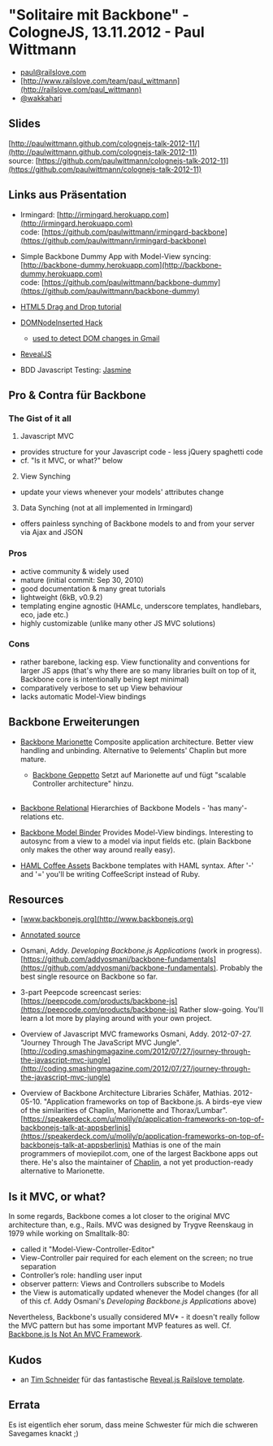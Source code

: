 "Solitaire mit Backbone" - CologneJS, 13.11.2012 - Paul Wittmann
================================================================

* [paul@railslove.com](mailto:paul@railslove.com)
* [http://www.railslove.com/team/paul_wittmann](http://railslove.com/paul_wittmann)
* [@wakkahari](http://twitter.com/wakkahari)

Slides
------
[http://paulwittmann.github.com/colognejs-talk-2012-11/](http://paulwittmann.github.com/colognejs-talk-2012-11)<br>
source: [https://github.com/paulwittmann/colognejs-talk-2012-11](https://github.com/paulwittmann/colognejs-talk-2012-11)


Links aus Präsentation
----------------------
* Irmingard: [http://irmingard.herokuapp.com](http://irmingard.herokuapp.com)<br>
  code: [https://github.com/paulwittmann/irmingard-backbone](https://github.com/paulwittmann/irmingard-backbone)

* Simple Backbone Dummy App with Model-View syncing: [http://backbone-dummy.herokuapp.com](http://backbone-dummy.herokuapp.com)<br>
  code: [https://github.com/paulwittmann/backbone-dummy](https://github.com/paulwittmann/backbone-dummy)

* [HTML5 Drag and Drop tutorial](http://www.html5rocks.com/en/tutorials/dnd/basics)
* [DOMNodeInserted Hack](http://davidwalsh.name/detect-node-insertion)
  + [used to detect DOM changes in Gmail](http://blog.streak.com/2012/11/how-to-detect-dom-changes-in-css.html)
* [RevealJS](http://lab.hakim.se/reveal-js)

* BDD Javascript Testing: [Jasmine](http://pivotal.github.com/jasmine)


Pro & Contra für Backbone
-------------------------

### The Gist of it all
1. Javascript MVC
  - provides structure for your Javascript code - less jQuery spaghetti code
  - cf. "Is it MVC, or what?" below
2. View Synching
  - update your views whenever your models' attributes change
3. Data Synching (not at all implemented in Irmingard)
  - offers painless synching of Backbone models to and from your server via Ajax and JSON

### Pros
+ active community &amp; widely used
+ mature (initial commit: Sep 30, 2010)
+ good documentation &amp; many great tutorials
+ lightweight (6kB, v0.9.2)
+ templating engine agnostic (HAMLc, underscore templates, handlebars, eco, jade etc.)
+ highly customizable (unlike many other JS MVC solutions)

### Cons
- rather barebone, lacking esp. View functionality and conventions for larger JS apps (that's why there are so many libraries built on top of it, Backbone core is intentionally being kept minimal)
- comparatively verbose to set up View behaviour
- lacks automatic Model-View bindings


Backbone Erweiterungen
----------------------
* [Backbone Marionette](https://github.com/derickbailey/backbone.marionette)
  Composite application architecture. Better view handling and unbinding. Alternative to 9elements' Chaplin but more mature.
  + [Backbone Geppetto](https://github.com/ModelN/backbone.geppetto)
    Setzt auf Marionette auf und fügt "scalable Controller architecture" hinzu.<br><br>

* [Backbone Relational](github.com/PaulUithol/Backbone-relational)
  Hierarchies of Backbone Models - 'has many'-relations etc.

* [Backbone Model Binder](github.com/theironcook/Backbone.ModelBinder)
  Provides Model-View bindings. Interesting to autosync from a view to a model via input fields etc. (plain Backbone only makes the other way around really easy).

* [HAML Coffee Assets](github.com/netzpirat/haml_coffee_assets)
  Backbone templates with HAML syntax. After '-' and '=' you'll be writing CoffeeScript instead of Ruby.


Resources
---------
* [www.backbonejs.org](http://www.backbonejs.org)

* [Annotated source](http://backbonejs.org/docs/backbone.html)

* Osmani, Addy. _Developing Backbone.js Applications_ (work in progress). [https://github.com/addyosmani/backbone-fundamentals](https://github.com/addyosmani/backbone-fundamentals).
  Probably the best single resource on Backbone so far.

* 3-part Peepcode screencast series: [https://peepcode.com/products/backbone-js](https://peepcode.com/products/backbone-js)
  Rather slow-going. You'll learn a lot more by playing around with your own project.

* Overview of Javascript MVC frameworks
  Osmani, Addy. 2012-07-27. "Journey Through The JavaScript MVC Jungle". [http://coding.smashingmagazine.com/2012/07/27/journey-through-the-javascript-mvc-jungle](http://coding.smashingmagazine.com/2012/07/27/journey-through-the-javascript-mvc-jungle)

* Overview of Backbone Architecture Libraries
  Schäfer, Mathias. 2012-05-10. "Application frameworks on top of Backbone.js. A birds-eye view of the similarities of Chaplin, Marionette and Thorax/Lumbar". [https://speakerdeck.com/u/molily/p/application-frameworks-on-top-of-backbonejs-talk-at-appsberlinjs](https://speakerdeck.com/u/molily/p/application-frameworks-on-top-of-backbonejs-talk-at-appsberlinjs)
  Mathias is one of the main programmers of moviepilot.com, one of the largest Backbone apps out there. He's also the maintainer of [Chaplin](https://github.com/chaplinjs/chaplin), a not yet production-ready alternative to Marionette.


Is it MVC, or what?
-------------------
In some regards, Backbone comes a lot closer to the original MVC architecture than, e.g., Rails.
MVC was designed by Trygve Reenskaug in 1979 while working on Smalltalk-80:
  - called it "Model-View-Controller-Editor"
  - View-Controller pair required for each element on the screen; no true separation
  - Controller’s role: handling user input
  - observer pattern: Views and Controllers subscribe to Models
  - the View is automatically updated whenever the Model changes
(for all of this cf. Addy Osmani's _Developing Backbone.js Applications_ above)

Nevertheless, Backbone's usually considered MV\* - it doesn't really follow the MVC pattern but has some important MVP features as well. Cf. [Backbone.js Is Not An MVC Framework](http://lostechies.com/derickbailey/2011/12/23/backbone-js-is-not-an-mvc-framework).


Kudos
-----
+ an [Tim Schneider](http://railslove.com/team/tim_schneider) für das fantastische [Reveal.js Railslove template](https://github.com/railslove/revealjs-template).


Errata
------
Es ist eigentlich eher sorum, dass meine Schwester für mich die schweren Savegames knackt ;)
